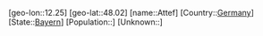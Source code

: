 ﻿---
location: [48.02,12.25]
type: City
tags:
- geo/City


SpocWebEntityId: 28917
isDeleted: false
confidential: public

---
[geo-lon::12.25]
[geo-lat::48.02]
[name::Attef]
[Country::[Germany](geo/Continent/Europe/Germany.md)]
[State::[Bayern](geo/Continent/Europe/Germany/Bayern.md)]
[Population::]
[Unknown::]

